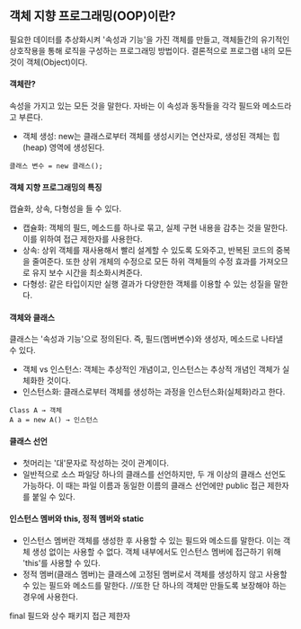 ## 객체 지향 프로그래밍(OOP)이란?

필요한 데이터를 추상화시켜 '속성과 기능'을 가진 객체를 만들고, 객체들간의 유기적인 상호작용을 통해 로직을 구성하는 프로그래밍 방법이다. 
결론적으로 프로그램 내의 모든 것이 객체(Object)이다.      


#### 객체란?
속성을 가지고 있는 모든 것을 말한다. 자바는 이 속성과 동작들을 각각 필드와 메소드라고 부른다.
- 객체 생성: new는 클래스로부터 객체를 생성시키는 연산자로, 생성된 객체는 힙(heap) 영역에 생성된다.    

```
클래스 변수 = new 클래스();
```   


#### 객체 지향 프로그래밍의 특징
캡슐화, 상속, 다형성을 들 수 있다.
- 캡슐화: 객체의 필드, 메소드를 하나로 묶고, 실제 구현 내용을 감추는 것을 말한다. 이를 위하여 접근 제한자를 사용한다. 
- 상속: 상위 객체를 재사용해서 빨리 설계할 수 있도록 도와주고, 반복된 코드의 중복을 줄여준다. 
또한 상위 개체의 수정으로 모든 하위 객체들의 수정 효과를 가져오므로 유지 보수 시간을 최소화시켜준다.
- 다형성: 같은 타입이지만 실행 결과가 다양한한 객체를 이용할 수 있는 성질을 말한다.

#### 객체와 클래스
클래스는 '속성과 기능'으로 정의된다. 즉, 필드(멤버변수)와 생성자, 메소드로 나타낼 수 있다.
- 객체 vs 인스턴스: 객체는 추상적인 개념이고, 인스턴스는 추상적 개념인 객체가 실체화한 것이다.
- 인스턴스화: 클래스로부터 객체를 생성하는 과정을 인스턴스화(실체화)라고 한다.   

```
Class A → 객체
A a = new A() → 인스턴스
```

#### 클래스 선언
- 첫머리는 '대'문자로 작성하는 것이 관계이다.
- 일반적으로 소스 파일당 하나의 클래스를 선언하지만, 두 개 이상의 클래스 선언도 가능하다.
이 때는 파일 이름과 동일한 이름의 클래스 선언에만 public 접근 제한자를 붙일 수 있다.   

#### 인스턴스 멤버와 this, 정적 멤버와 static
- 인스턴스 멤버란 객체를 생성한 후 사용할 수 있는 필드와 메소드를 말한다. 이는 객체 생성 없이는 사용할 수 없다.
객체 내부에서도 인스턴스 멤버에 접근하기 위해 'this'를 사용할 수 있다.   
- 정적 멤버(클래스 멤버)는 클래스에 고정된 멤버로서 객체를 생성하지 않고 사용할 수 있는 필드와 메소드를 말한다.
//또한 단 하나의 객체만 만들도록 보장해야 하는 경우에 사용한다.


final 필드와 상수
패키지
접근 제한자
